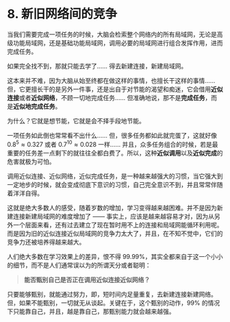 # 8. 新旧网络间的竞争

当我们需要完成一项任务的时候，大脑会检索整个网络内的所有局域网，无论是高级功能局域网，还是基础功能局域网，调用必要的局域网进行组合发挥作用，进而完成任务。

如果完全找不到，那就只能去学了…… 得去新建连接，新建局域网。

这本来并不难，因为大脑从始至终都在做这样的事情，也擅长干这样的事情…… 但，它更擅长干的是另外一件事，还是出自于对节能的渴望和痴迷，它会借用**近似连接**或者**近似网络**，不顾一切地完成任务…… 但准确地说，那不是**完成任务**，而是**近似地完成任务**。

为什么？它就是想节能，它就是会不择手段地节能。

一项任务如此倒也常常看不出什么…… 但，很多任务都如此就完蛋了，这就好像 $0.8^5 \approx 0.327$ 或者 $0.7^{10} \approx 0.028$ 一样…… 并且，众多任务组合的时候，若是最重要的任务差一点剩下的就往往全都白费了。所以，这种**近似调用**以及**近似完成**的危害就极为可怕。

调用近似连接、近似网络，近似完成任务，是一种越来越强大的习惯，当它强大到一定地步的时候，就会变成彻底下意识的习惯，自己完全意识不到，并且常常伴随着洋洋自得。

这就是绝大多数人的感受，随着岁数的增加，学习变得越来越困难。并不是因为新建连接新建局域网的难度增加了 —— 事实上，应该是越来越容易才对，因为从另外一个层面来看，还有过去建立了现在暂时用不上的连接和局域网能循环利用呢。而是因为旧的近似连接近似局域网的竞争力太大了，并且，在不知不觉中，它们的竞争力还被培养得越来越大。

人们绝大多数在学习效果上的差异，恨不得 99.99%，其实全都来自于这一个小小的细节，而不是人们通常误以为的所谓天分或者聪明：

> **能否甄别自己是否正在调用近似连接近似网络？**

只要能够甄别，就能通过努力，即，短时间内足量重复，去新建连接新建网络。但，如果不能甄别，一切就无从谈起。关键在于，这个甄别的动作，99% 的情况下只能靠自己，并且，越是靠自己，那甄别能力就会越来越强。
